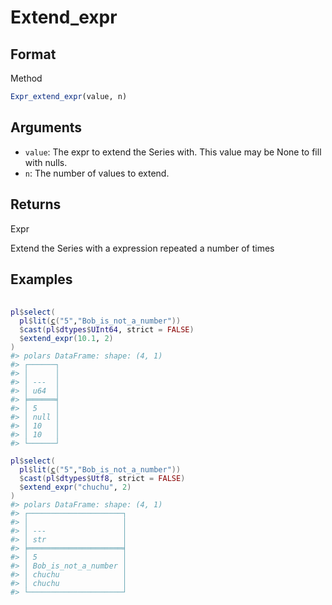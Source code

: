 # Extend_expr

## Format

Method

```r
Expr_extend_expr(value, n)
```

## Arguments

- `value`: The expr to extend the Series with. This value may be None to fill with nulls.
- `n`: The number of values to extend.

## Returns

Expr

Extend the Series with a expression repeated a number of times

## Examples

<pre class='r-example'> <code> <span class='r-in'><span></span></span>
<span class='r-in'><span><span class='va'>pl</span><span class='op'>$</span><span class='fu'>select</span><span class='op'>(</span></span></span>
<span class='r-in'><span>  <span class='va'>pl</span><span class='op'>$</span><span class='fu'>lit</span><span class='op'>(</span><span class='fu'><a href='https://rdrr.io/r/base/c.html'>c</a></span><span class='op'>(</span><span class='st'>"5"</span>,<span class='st'>"Bob_is_not_a_number"</span><span class='op'>)</span><span class='op'>)</span></span></span>
<span class='r-in'><span>  <span class='op'>$</span><span class='fu'>cast</span><span class='op'>(</span><span class='va'>pl</span><span class='op'>$</span><span class='va'>dtypes</span><span class='op'>$</span><span class='va'>UInt64</span>, strict <span class='op'>=</span> <span class='cn'>FALSE</span><span class='op'>)</span></span></span>
<span class='r-in'><span>  <span class='op'>$</span><span class='fu'>extend_expr</span><span class='op'>(</span><span class='fl'>10.1</span>, <span class='fl'>2</span><span class='op'>)</span></span></span>
<span class='r-in'><span><span class='op'>)</span></span></span>
<span class='r-out co'><span class='r-pr'>#&gt;</span> polars DataFrame: shape: (4, 1)</span>
<span class='r-out co'><span class='r-pr'>#&gt;</span> ┌──────┐</span>
<span class='r-out co'><span class='r-pr'>#&gt;</span> │      │</span>
<span class='r-out co'><span class='r-pr'>#&gt;</span> │ ---  │</span>
<span class='r-out co'><span class='r-pr'>#&gt;</span> │ u64  │</span>
<span class='r-out co'><span class='r-pr'>#&gt;</span> ╞══════╡</span>
<span class='r-out co'><span class='r-pr'>#&gt;</span> │ 5    │</span>
<span class='r-out co'><span class='r-pr'>#&gt;</span> │ null │</span>
<span class='r-out co'><span class='r-pr'>#&gt;</span> │ 10   │</span>
<span class='r-out co'><span class='r-pr'>#&gt;</span> │ 10   │</span>
<span class='r-out co'><span class='r-pr'>#&gt;</span> └──────┘</span>
<span class='r-in'><span></span></span>
<span class='r-in'><span><span class='va'>pl</span><span class='op'>$</span><span class='fu'>select</span><span class='op'>(</span></span></span>
<span class='r-in'><span>  <span class='va'>pl</span><span class='op'>$</span><span class='fu'>lit</span><span class='op'>(</span><span class='fu'><a href='https://rdrr.io/r/base/c.html'>c</a></span><span class='op'>(</span><span class='st'>"5"</span>,<span class='st'>"Bob_is_not_a_number"</span><span class='op'>)</span><span class='op'>)</span></span></span>
<span class='r-in'><span>  <span class='op'>$</span><span class='fu'>cast</span><span class='op'>(</span><span class='va'>pl</span><span class='op'>$</span><span class='va'>dtypes</span><span class='op'>$</span><span class='va'>Utf8</span>, strict <span class='op'>=</span> <span class='cn'>FALSE</span><span class='op'>)</span></span></span>
<span class='r-in'><span>  <span class='op'>$</span><span class='fu'>extend_expr</span><span class='op'>(</span><span class='st'>"chuchu"</span>, <span class='fl'>2</span><span class='op'>)</span></span></span>
<span class='r-in'><span><span class='op'>)</span></span></span>
<span class='r-out co'><span class='r-pr'>#&gt;</span> polars DataFrame: shape: (4, 1)</span>
<span class='r-out co'><span class='r-pr'>#&gt;</span> ┌─────────────────────┐</span>
<span class='r-out co'><span class='r-pr'>#&gt;</span> │                     │</span>
<span class='r-out co'><span class='r-pr'>#&gt;</span> │ ---                 │</span>
<span class='r-out co'><span class='r-pr'>#&gt;</span> │ str                 │</span>
<span class='r-out co'><span class='r-pr'>#&gt;</span> ╞═════════════════════╡</span>
<span class='r-out co'><span class='r-pr'>#&gt;</span> │ 5                   │</span>
<span class='r-out co'><span class='r-pr'>#&gt;</span> │ Bob_is_not_a_number │</span>
<span class='r-out co'><span class='r-pr'>#&gt;</span> │ chuchu              │</span>
<span class='r-out co'><span class='r-pr'>#&gt;</span> │ chuchu              │</span>
<span class='r-out co'><span class='r-pr'>#&gt;</span> └─────────────────────┘</span>
 </code></pre>